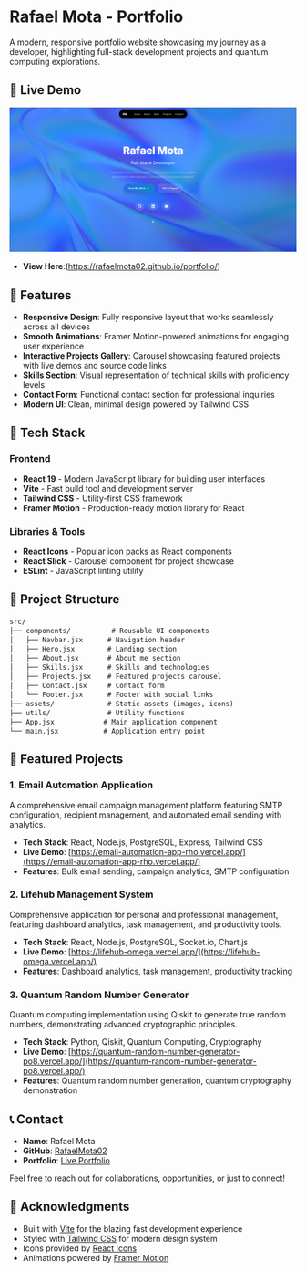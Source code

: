 # Rafael Mota - Portfolio

A modern, responsive portfolio website showcasing my journey as a developer, highlighting full-stack development projects and quantum computing explorations.

## 🚀 Live Demo
![Portfolio Preview](src/assets/screenshot.png)

- **View Here**:(https://rafaelmota02.github.io/portfolio/)

## 🌟 Features

- **Responsive Design**: Fully responsive layout that works seamlessly across all devices
- **Smooth Animations**: Framer Motion-powered animations for engaging user experience
- **Interactive Projects Gallery**: Carousel showcasing featured projects with live demos and source code links
- **Skills Section**: Visual representation of technical skills with proficiency levels
- **Contact Form**: Functional contact section for professional inquiries
- **Modern UI**: Clean, minimal design powered by Tailwind CSS

## 🚀 Tech Stack

### Frontend
- **React 19** - Modern JavaScript library for building user interfaces
- **Vite** - Fast build tool and development server
- **Tailwind CSS** - Utility-first CSS framework
- **Framer Motion** - Production-ready motion library for React

### Libraries & Tools
- **React Icons** - Popular icon packs as React components
- **React Slick** - Carousel component for project showcase
- **ESLint** - JavaScript linting utility

## 📂 Project Structure

```
src/
├── components/          # Reusable UI components
│   ├── Navbar.jsx      # Navigation header
│   ├── Hero.jsx        # Landing section
│   ├── About.jsx       # About me section
│   ├── Skills.jsx      # Skills and technologies
│   ├── Projects.jsx    # Featured projects carousel
│   ├── Contact.jsx     # Contact form
│   └── Footer.jsx      # Footer with social links
├── assets/             # Static assets (images, icons)
├── utils/              # Utility functions
├── App.jsx            # Main application component
└── main.jsx           # Application entry point
```

## 🎯 Featured Projects

### 1. Email Automation Application
A comprehensive email campaign management platform featuring SMTP configuration, recipient management, and automated email sending with analytics.

- **Tech Stack**: React, Node.js, PostgreSQL, Express, Tailwind CSS
- **Live Demo**: [https://email-automation-app-rho.vercel.app/](https://email-automation-app-rho.vercel.app/)
- **Features**: Bulk email sending, campaign analytics, SMTP configuration

### 2. Lifehub Management System
Comprehensive application for personal and professional management, featuring dashboard analytics, task management, and productivity tools.

- **Tech Stack**: React, Node.js, PostgreSQL, Socket.io, Chart.js
- **Live Demo**: [https://lifehub-omega.vercel.app/](https://lifehub-omega.vercel.app/)
- **Features**: Dashboard analytics, task management, productivity tracking

### 3. Quantum Random Number Generator
Quantum computing implementation using Qiskit to generate true random numbers, demonstrating advanced cryptographic principles.

- **Tech Stack**: Python, Qiskit, Quantum Computing, Cryptography
- **Live Demo**: [https://quantum-random-number-generator-po8.vercel.app/](https://quantum-random-number-generator-po8.vercel.app/)
- **Features**: Quantum random number generation, quantum cryptography demonstration

## 📞 Contact

- **Name**: Rafael Mota
- **GitHub**: [RafaelMota02](https://github.com/RafaelMota02)
- **Portfolio**: [Live Portfolio](https://rafaelmota02.github.io/portfolio/)

Feel free to reach out for collaborations, opportunities, or just to connect!

## 🙏 Acknowledgments

- Built with [Vite](https://vitejs.dev/) for the blazing fast development experience
- Styled with [Tailwind CSS](https://tailwindcss.com/) for modern design system
- Icons provided by [React Icons](https://react-icons.github.io/react-icons/)
- Animations powered by [Framer Motion](https://www.framer.com/motion/)
